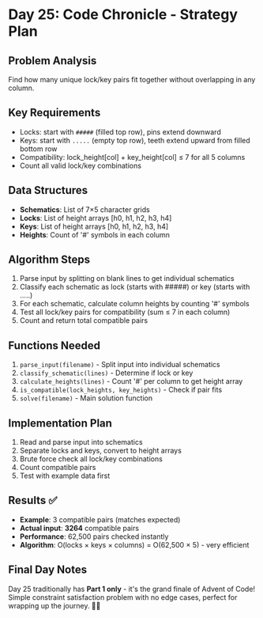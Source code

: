 # Day 25: Code Chronicle - Strategy Plan

## Problem Analysis
Find how many unique lock/key pairs fit together without overlapping in any column.

## Key Requirements
- Locks: start with `#####` (filled top row), pins extend downward
- Keys: start with `.....` (empty top row), teeth extend upward from filled bottom row
- Compatibility: lock_height[col] + key_height[col] ≤ 7 for all 5 columns
- Count all valid lock/key combinations

## Data Structures
- **Schematics**: List of 7×5 character grids
- **Locks**: List of height arrays [h0, h1, h2, h3, h4]
- **Keys**: List of height arrays [h0, h1, h2, h3, h4] 
- **Heights**: Count of '#' symbols in each column

## Algorithm Steps
1. Parse input by splitting on blank lines to get individual schematics
2. Classify each schematic as lock (starts with #####) or key (starts with .....)
3. For each schematic, calculate column heights by counting '#' symbols
4. Test all lock/key pairs for compatibility (sum ≤ 7 in each column)
5. Count and return total compatible pairs

## Functions Needed
1. `parse_input(filename)` - Split input into individual schematics
2. `classify_schematic(lines)` - Determine if lock or key
3. `calculate_heights(lines)` - Count '#' per column to get height array
4. `is_compatible(lock_heights, key_heights)` - Check if pair fits
5. `solve(filename)` - Main solution function

## Implementation Plan
1. Read and parse input into schematics
2. Separate locks and keys, convert to height arrays
3. Brute force check all lock/key combinations
4. Count compatible pairs
5. Test with example data first

## Results ✅
- **Example**: 3 compatible pairs (matches expected)
- **Actual input**: **3264** compatible pairs
- **Performance**: 62,500 pairs checked instantly
- **Algorithm**: O(locks × keys × columns) = O(62,500 × 5) - very efficient

## Final Day Notes
Day 25 traditionally has **Part 1 only** - it's the grand finale of Advent of Code!
Simple constraint satisfaction problem with no edge cases, perfect for wrapping up the journey. 🎄🌟